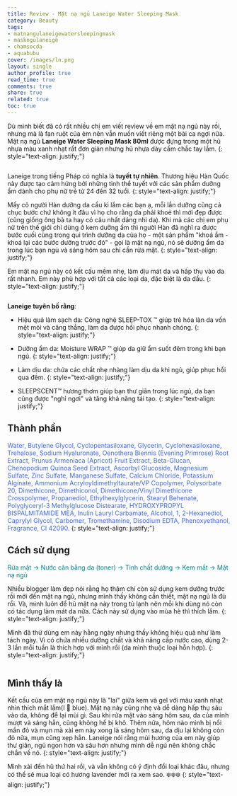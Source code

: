 ```yaml
---
title: Review - Mặt nạ ngủ Laneige Water Sleeping Mask
category: Beauty
tags:
- matnangulaneigewatersleepingmask
- maskngulaneige
- chamsocda
- aquabubu
cover: /images/ln.png
layout: single
author_profile: true
read_time: true
comments: true
share: true
related: true
toc: true
---
```


Dù mình biết đã có rất nhiều chị em viết review về em mặt nạ ngủ này rồi, nhưng mà là fan ruột của ẻm nên vẫn muốn viết riêng một bài ca ngợi nữa. Mặt nạ ngủ **Laneige Water Sleeping Mask 80ml** được đựng trong một hũ nhựa màu xanh nhạt rất đơn giản nhưng hũ nhựa dày cầm chắc tay lắm.
{: style="text-align: justify;"}

<figure style="width: 400px" class="align-center">
  <img src="{{ site.url }}{{ site.baseurl }}/assets/images/laneige-1.png" alt="">
  <figcaption></figcaption>
</figure>

Laneige trong tiếng Pháp có nghĩa là **tuyết tự nhiên**. Thương hiệu Hàn Quốc này được tạo cảm hứng bởi những tinh thể tuyết với các sản phẩm dưỡng ẩm dành cho phụ nữ trẻ từ 24 đến 32 tuổi.
{: style="text-align: justify;"}

Mấy cô người Hàn dưỡng da cầu kì lắm các bạn ạ, mỗi lần dưỡng cũng cả chục bước chứ không ít đâu vì họ cho rằng da phải khoẻ thì mới đẹp được (cũng giống ông bà ta hay có câu nhất dáng nhì da). Khi mà các chị em phụ nữ trên thế giới chỉ dừng ở kem dưỡng ẩm thì người Hàn đã nghĩ ra được bước cuối cùng trong qui trình dưỡng da của họ - một sản phẩm "khoá ẩm - khoá lại các bước dưỡng trước đó" - gọi là mặt nạ ngủ, nó sẽ dưỡng ẩm da trong lúc bạn ngủ và sáng hôm sau chỉ cần rửa mặt.
{: style="text-align: justify;"}

Em mặt nạ ngủ này có kết cấu mềm nhẹ, làm dịu mát da và hấp thụ vào da rất nhanh. Em này phù hợp với tất cả các loại da, đặc biệt là da dầu. 
{: style="text-align: justify;"}

<figure style="width: 600px" class="align-center">
  <img src="{{ site.url }}{{ site.baseurl }}/assets/images/laneige-2.png" alt="">
  <figcaption></figcaption>
</figure>

**Laneige tuyên bố rằng**:

  * Hiệu quả làm sạch da: Công nghệ SLEEP-TOX ™ giúp trẻ hóa làn da vốn mệt mỏi và căng thẳng, làm da được hồi phục nhanh chóng.
{: style="text-align: justify;"}

  * Dưỡng ẩm da: Moisture WRAP ™ giúp da giữ ẩm suốt đêm trong khi bạn ngủ.
{: style="text-align: justify;"}

  * Làm dịu da: chứa các chất nhẹ nhàng làm dịu da khi ngủ, giúp phục hồi qua đêm.
{: style="text-align: justify;"}

  * SLEEPSCENT™ hương thơm giúp bạn thư giãn trong lúc ngủ, da bạn cũng được "nghỉ ngơi" và tăng khả năng tái tạo.
{: style="text-align: justify;"}

## Thành phần

<span style="color:royalblue"> Water, Butylene Glycol, Cyclopentasiloxane, Glycerin, Cyclohexasiloxane, Trehalose, Sodium Hyaluronate, Oenothera Biennis (Evening Primrose) Root Extract, Prunus Armeniaca (Apricot) Fruit Extract, Beta-Glucan, Chenopodium Quinoa Seed Extract, Ascorbyl Glucoside, Magnesium Sulfate, Zinc Sulfate, Manganese Sulfate, Calcium Chloride, Potassium Alginate, Ammonium Acryloyldimethyltaurate/VP Copolymer, Polysorbate 20, Dimethicone, Dimethiconol, Dimethicone/Vinyl Dimethicone Crosspolymer, Propanediol, Ethylhexylglycerin, Stearyl Behenate, Polyglyceryl-3 Methylglucose Distearate, HYDROXYPROPYL BISPALMITAMIDE MEA, Inulin Lauryl Carbamate, Alcohol, 1, 2-Hexanediol, Caprylyl Glycol, Carbomer, Tromethamine, Disodium EDTA, Phenoxyethanol, Fragrance, CI 42090. </span>
{: style="text-align: justify;"}

## Cách sử dụng

<span style="color:teal"> Rửa mặt -> Nước cân bằng da (toner) -> Tinh chất dưỡng -> Kem mắt -> Mặt nạ ngủ  </span>

Nhiều blogger làm đẹp nói rằng họ thậm chí còn sử dụng kem dưỡng trước rồi mới đến mặt nạ ngủ, nhưng mình thấy không cần thiết, mặt nạ ngủ là đủ rồi. Và, mình luôn để hũ mặt nạ này trong tủ lạnh nên mỗi khi dùng nó còn có tác dụng làm mát da nữa. Cách này sử dụng vào mùa hè thì thích lắm.
{: style="text-align: justify;"}

Mình đã thử dùng em này hằng ngày nhưng thấy không hiệu quả như làm tách ngày. Vì có chứa nhiều dưỡng chất và khả năng cấp nước cao, dùng 2-3 lần mỗi tuần là thích hợp với mình rồi (da mình thuộc loại hỗn hợp). 
{: style="text-align: justify;"}

<figure style="width: 650px" class="align-center">
  <img src="{{ site.url }}{{ site.baseurl }}/assets/images/laneige-3.png" alt="">
  <figcaption></figcaption>
</figure>

## Mình thấy là

Kết cấu của em mặt nạ ngủ này là "lai" giữa kem và gel với màu xanh nhạt nhìn thích mắt lắm(I :blue_heart: blue). Mặt nạ này cũng nhẹ và dễ dàng hấp thụ sâu vào da, không để lại mùi gì. Sau khi rửa mặt vào sáng hôm sau, da của mình mượt và sáng hẳn, cũng không hề bị khô. Thêm nữa, hôm nào mình bị nổi mẩn đỏ và mụn mà xài em này xong là sáng hôm sau, da dịu lại không còn đỏ nữa, mụn cũng xẹp hẳn. Laneige nói rằng mùi hương của em này giúp thư giãn, ngủ ngon hơn và sâu hơn nhưng mình dễ ngủ nên không chắc chắn về nó.
{: style="text-align: justify;"}

Mình xài đến hũ thứ hai rồi, và vẫn không có ý định đổi loại khác đâu, nhưng có thể sẽ mua loại có hương lavender mới ra xem sao. :snowflake::snowflake::snowflake:
{: style="text-align: justify;"}